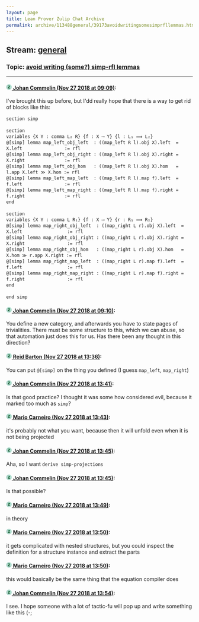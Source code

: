 ```yaml
---
layout: page
title: Lean Prover Zulip Chat Archive 
permalink: archive/113488general/39173avoidwritingsomesimprfllemmas.html
---
```


## Stream: [general](index.html)
### Topic: [avoid writing (some?) simp-rfl lemmas](39173avoidwritingsomesimprfllemmas.html)

---

#### [![Click to go to Zulip](../../assets/img/zulip2.png) Johan Commelin (Nov 27 2018 at 09:09)](https://leanprover.zulipchat.com/#narrow/stream/113488-general/topic/avoid%20writing%20%28some%3F%29%20simp-rfl%20lemmas/near/148623451):
I've brought this up before, but I'dd really hope that there is a way to get rid of blocks like this:
```lean
section simp

section
variables {X Y : comma L₂ R} {f : X ⟶ Y} {l : L₁ ⟹ L₂}
@[simp] lemma map_left_obj_left  : ((map_left R l).obj X).left  = X.left                := rfl
@[simp] lemma map_left_obj_right : ((map_left R l).obj X).right = X.right               := rfl
@[simp] lemma map_left_obj_hom   : ((map_left R l).obj X).hom   = l.app X.left ≫ X.hom := rfl
@[simp] lemma map_left_map_left  : ((map_left R l).map f).left  = f.left                := rfl
@[simp] lemma map_left_map_right : ((map_left R l).map f).right = f.right               := rfl
end

section
variables {X Y : comma L R₁} {f : X ⟶ Y} {r : R₁ ⟹ R₂}
@[simp] lemma map_right_obj_left  : ((map_right L r).obj X).left  = X.left                 := rfl
@[simp] lemma map_right_obj_right : ((map_right L r).obj X).right = X.right                := rfl
@[simp] lemma map_right_obj_hom   : ((map_right L r).obj X).hom   = X.hom ≫ r.app X.right := rfl
@[simp] lemma map_right_map_left  : ((map_right L r).map f).left  = f.left                 := rfl
@[simp] lemma map_right_map_right : ((map_right L r).map f).right = f.right                := rfl
end

end simp
```

#### [![Click to go to Zulip](../../assets/img/zulip2.png) Johan Commelin (Nov 27 2018 at 09:10)](https://leanprover.zulipchat.com/#narrow/stream/113488-general/topic/avoid%20writing%20%28some%3F%29%20simp-rfl%20lemmas/near/148623511):
You define a new category, and afterwards you have to state pages of trivialities. There must be some structure to this, which we can abuse, so that automation just does this for us. Has there been any thought in this direction?

#### [![Click to go to Zulip](../../assets/img/zulip2.png) Reid Barton (Nov 27 2018 at 13:36)](https://leanprover.zulipchat.com/#narrow/stream/113488-general/topic/avoid%20writing%20%28some%3F%29%20simp-rfl%20lemmas/near/148635044):
You can put `@[simp]` on the thing you defined (I guess `map_left`, `map_right`)

#### [![Click to go to Zulip](../../assets/img/zulip2.png) Johan Commelin (Nov 27 2018 at 13:41)](https://leanprover.zulipchat.com/#narrow/stream/113488-general/topic/avoid%20writing%20%28some%3F%29%20simp-rfl%20lemmas/near/148635271):
Is that good practice? I thought it was some how considered evil, because it marked too much as `simp`?

#### [![Click to go to Zulip](../../assets/img/zulip2.png) Mario Carneiro (Nov 27 2018 at 13:43)](https://leanprover.zulipchat.com/#narrow/stream/113488-general/topic/avoid%20writing%20%28some%3F%29%20simp-rfl%20lemmas/near/148635344):
it's probably not what you want, because then it will unfold even when it is not being projected

#### [![Click to go to Zulip](../../assets/img/zulip2.png) Johan Commelin (Nov 27 2018 at 13:45)](https://leanprover.zulipchat.com/#narrow/stream/113488-general/topic/avoid%20writing%20%28some%3F%29%20simp-rfl%20lemmas/near/148635439):
Aha, so I want `derive simp-projections`

#### [![Click to go to Zulip](../../assets/img/zulip2.png) Johan Commelin (Nov 27 2018 at 13:45)](https://leanprover.zulipchat.com/#narrow/stream/113488-general/topic/avoid%20writing%20%28some%3F%29%20simp-rfl%20lemmas/near/148635440):
Is that possible?

#### [![Click to go to Zulip](../../assets/img/zulip2.png) Mario Carneiro (Nov 27 2018 at 13:49)](https://leanprover.zulipchat.com/#narrow/stream/113488-general/topic/avoid%20writing%20%28some%3F%29%20simp-rfl%20lemmas/near/148635603):
in theory

#### [![Click to go to Zulip](../../assets/img/zulip2.png) Mario Carneiro (Nov 27 2018 at 13:50)](https://leanprover.zulipchat.com/#narrow/stream/113488-general/topic/avoid%20writing%20%28some%3F%29%20simp-rfl%20lemmas/near/148635672):
it gets complicated with nested structures, but you could inspect the definition for a structure instance and extract the parts

#### [![Click to go to Zulip](../../assets/img/zulip2.png) Mario Carneiro (Nov 27 2018 at 13:50)](https://leanprover.zulipchat.com/#narrow/stream/113488-general/topic/avoid%20writing%20%28some%3F%29%20simp-rfl%20lemmas/near/148635680):
this would basically be the same thing that the equation compiler does

#### [![Click to go to Zulip](../../assets/img/zulip2.png) Johan Commelin (Nov 27 2018 at 13:54)](https://leanprover.zulipchat.com/#narrow/stream/113488-general/topic/avoid%20writing%20%28some%3F%29%20simp-rfl%20lemmas/near/148635832):
I see. I hope someone with a lot of tactic-fu will pop up and write something like this (-;

